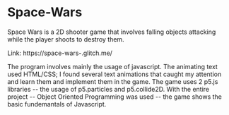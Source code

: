 # Space-Wars
Space Wars is a 2D shooter game that involves falling objects attacking while the player shoots to destroy them.

Link: https://space-wars-.glitch.me/

The program involves mainly the usage of javascript. The animating text used HTML/CSS; I found several text animations that caught my attention and learn them and implement them in the game. The game uses 2 p5.js libraries -- the usage of p5.particles and p5.collide2D. With the entire project -- Object Oriented Programming was used -- the game shows the basic fundemantals of Javascript.
